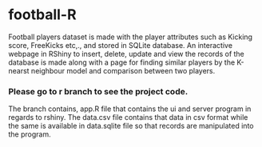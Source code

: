 # football-R
Football players dataset is made with the player attributes such as Kicking score, FreeKicks etc,., and stored in SQLite database. An interactive webpage in RShiny to insert, delete, update and view the records of the database is made along with a page for finding similar players by the K-nearst neighbour model and comparison between two players.
### Please go to r branch to see the project code.
The branch contains, app.R file that contains the ui and server program in regards to rshiny. The data.csv file contains that data in csv format while the same is available in data.sqlite file so that records are manipulated into the program. 
